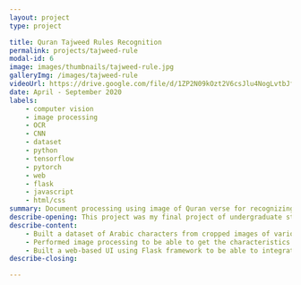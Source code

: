 ```yaml
---
layout: project
type: project

title: Quran Tajweed Rules Recognition
permalink: projects/tajweed-rule
modal-id: 6
image: images/thumbnails/tajweed-rule.jpg
galleryImg: /images/tajweed-rule
videoUrl: https://drive.google.com/file/d/1ZP2N09kOzt2V6csJlu4NogLvtbJfZf7L/preview?resourcekey=null
date: April - September 2020
labels:
    - computer vision
    - image processing
    - OCR
    - CNN
    - dataset
    - python
    - tensorflow
    - pytorch
    - web
    - flask
    - javascript
    - html/css
summary: Document processing using image of Quran verse for recognizing the tajweed rules type and it's location.
describe-opening: This project was my final project of undergraduate study at Universitas Gadjah Mada majoring in Electronics and Instrumentation, Department of Computer Science and Electronics. The aim of my final project is to develop a method for recognizing the reading law contained in the verses of Quran with input in the form of image and creating a web-based user interface to display the results of each process. This project consist of the following work
describe-content:
    - Built a dataset of Arabic characters from cropped ​​images of various variations of Arabic letters in 10 types of fonts. Implemented by creating a simple tool for automatic cropping and saving with an user interface created using PySimpleGUI library in python.
    - Performed image processing to be able to get the characteristics of Arabic letters in the image of the Al-Quran verse needed for the purposes of determining the law of reading, including character detection that marks the occurrence of the reading law by using template matching, designing algorithms for character segmentation by utilizing image pixel values ​​and perform Arabic character recognition using Convolutional Neural Network (CNN) from the created dataset.
    - Built a web-based UI using Flask framework to be able to integrate reading law recognition methods created using python with an user interface created using html, css, and javascript.
describe-closing:

---
```

